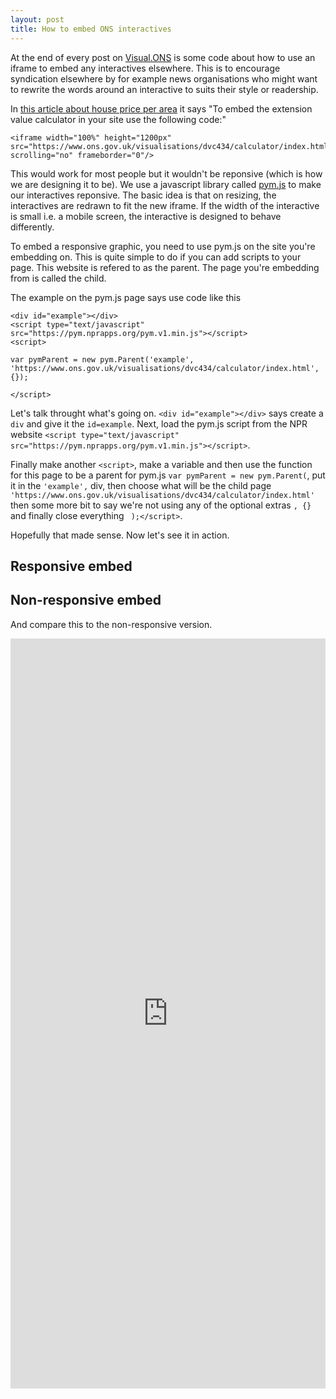 ```yaml
---
layout: post
title: How to embed ONS interactives
---
```



At the end of every post on [Visual.ONS](https://visual.ons.gov.uk/) is some code about how to use an iframe to embed any interactives elsewhere. This is to encourage syndication elsewhere by for example news organisations who might want to rewrite the words around an interactive to suits their style or readership. 

In [this article about house price per area](https://visual.ons.gov.uk/house-prices-how-much-does-one-square-metre-cost-in-your-area/) it says "To embed the extension value calculator in your site use the following code:"

```
<iframe width="100%" height="1200px" src="https://www.ons.gov.uk/visualisations/dvc434/calculator/index.html" scrolling="no" frameborder="0"/>
```

This would work for most people but it wouldn't be reponsive (which is how we are designing it to be). We use a javascript library called [pym.js](http://blog.apps.npr.org/pym.js/) to make our interactives reponsive. The basic idea is that on resizing, the interactives are redrawn to fit the new iframe. If the width of the interactive is small i.e. a mobile screen, the interactive is designed to behave differently. 

To embed a responsive graphic, you need to use pym.js on the site you're embedding on. This is quite simple to do if you can add scripts to your page. This website is refered to as the parent. The page you're embedding from is called the child. 

The example on the pym.js page says use code like this

```
<div id="example"></div>
<script type="text/javascript" src="https://pym.nprapps.org/pym.v1.min.js"></script>
<script>

var pymParent = new pym.Parent('example', 'https://www.ons.gov.uk/visualisations/dvc434/calculator/index.html', {});

</script>
```

Let's talk throught what's going on. `<div id="example"></div>` says create a `div` and give it the `id=example`. Next, load the pym.js script from the NPR website `<script type="text/javascript" src="https://pym.nprapps.org/pym.v1.min.js"></script>`.

Finally make another `<script>`, make a variable and then use the function for this page to be a parent for pym.js `var pymParent = new pym.Parent(`, put it in the `'example',` div, then choose what will be the child page` 'https://www.ons.gov.uk/visualisations/dvc434/calculator/index.html'` then some more bit to say we're not using any of the optional extras `, {}` and finally close everything ` );</script>`.

Hopefully that made sense. Now let's see it in action.

## Responsive embed
<div id="example"></div>
<script type="text/javascript" src="https://pym.nprapps.org/pym.v1.min.js"></script>
<script>

var pymParent = new pym.Parent('example', 'https://www.ons.gov.uk/visualisations/dvc434/calculator/index.html', {});

</script>

## Non-responsive embed
And compare this to the non-responsive version.

<iframe width="100%" height="1200px" src="https://www.ons.gov.uk/visualisations/dvc434/calculator/index.html" scrolling="no" frameborder="0"/>

